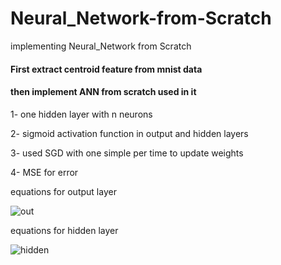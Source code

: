 # Neural_Network-from-Scratch
implementing Neural_Network from Scratch 

#### First extract centroid feature from mnist data 
#### then implement ANN from scratch used in it 


1- one hidden layer with n neurons 

2- sigmoid activation function in output and hidden layers 

3- used SGD with one simple per time to update weights 

4- MSE for error 


equations for output layer

![out](https://user-images.githubusercontent.com/72920175/163695034-db75eb05-6fb1-43ac-86b7-21e231c10059.png)

equations for hidden layer

![hidden](https://user-images.githubusercontent.com/72920175/163695043-8755df47-6eee-4ba7-b4f1-755aa34d426e.png)



